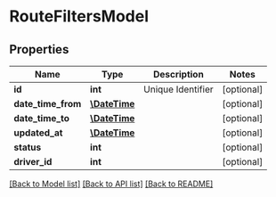 # RouteFiltersModel

## Properties
Name | Type | Description | Notes
------------ | ------------- | ------------- | -------------
**id** | **int** | Unique Identifier | [optional] 
**date_time_from** | [**\DateTime**](\DateTime.md) |  | [optional] 
**date_time_to** | [**\DateTime**](\DateTime.md) |  | [optional] 
**updated_at** | [**\DateTime**](\DateTime.md) |  | [optional] 
**status** | **int** |  | [optional] 
**driver_id** | **int** |  | [optional] 

[[Back to Model list]](../README.md#documentation-for-models) [[Back to API list]](../README.md#documentation-for-api-endpoints) [[Back to README]](../README.md)


